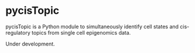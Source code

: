 # pycisTopic

pycisTopic is a Python module to simultaneously identify cell states and cis-regulatory topics from single cell epigenomics data.

Under development.
